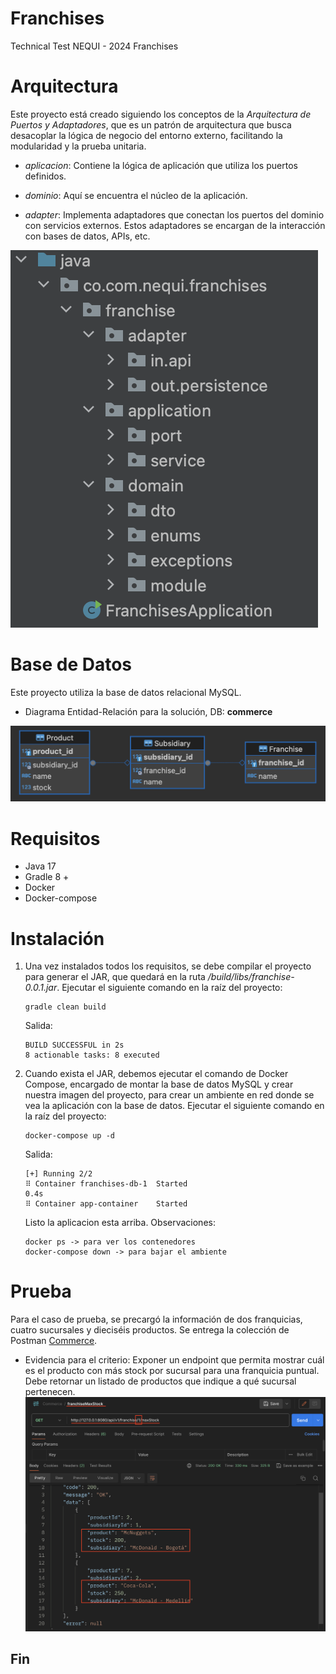# Franchises
Technical Test NEQUI - 2024 Franchises

# Arquitectura

Este proyecto está creado siguiendo los conceptos de la *Arquitectura de Puertos y Adaptadores*, que es un patrón de
arquitectura que busca desacoplar la lógica de negocio del entorno externo, facilitando la modularidad y la prueba unitaria.

- *aplicacion*: Contiene la lógica de aplicación que utiliza los puertos definidos.

- *dominio*:  Aquí se encuentra el núcleo de la aplicación.

- *adapter*: Implementa adaptadores que conectan los puertos del dominio con servicios externos. Estos adaptadores se
  encargan de la interacción con bases de datos, APIs, etc.

![port](/doc/portadapter.png)

# Base de Datos

Este proyecto utiliza la base de datos relacional MySQL.

- Diagrama Entidad-Relación para la solución, DB: **commerce**

![ER](/doc/der.png)

# Requisitos 

- Java 17
- Gradle 8 +
- Docker
- Docker-compose

# Instalación

1. Una vez instalados todos los requisitos, se debe compilar el proyecto para generar el JAR, que quedará en la ruta
   */build/libs/franchise-0.0.1.jar*. Ejecutar el siguiente comando en la raíz del proyecto:
   ```
   gradle clean build
   ```
   Salida:
   ```
   BUILD SUCCESSFUL in 2s
   8 actionable tasks: 8 executed
   ```
2. Cuando exista el JAR, debemos ejecutar el comando de Docker Compose, encargado de montar la base de datos MySQL
   y crear nuestra imagen del proyecto, para crear un ambiente en red donde se vea la aplicación con la base de datos. 
   Ejecutar el siguiente comando en la raíz del proyecto:
   ```
   docker-compose up -d
   ```
   Salida:
   ```
   [+] Running 2/2
   ⠿ Container franchises-db-1  Started                                                                                                                       0.4s
   ⠿ Container app-container    Started  
   ```
   Listo la aplicacion esta arriba.
   Observaciones: 
   ```
   docker ps -> para ver los contenedores
   docker-compose down -> para bajar el ambiente
   ```

# Prueba 

Para el caso de prueba, se precargó la información de dos franquicias, cuatro sucursales y dieciséis productos.
Se entrega la colección de Postman [Commerce](doc/Commerce.postman_collection.json).

- Evidencia para el criterio: Exponer un endpoint que permita mostrar cuál es el producto con más stock por
  sucursal para una franquicia puntual. Debe retornar un listado de productos que indique a qué sucursal pertenecen.
  ![franchise](doc/prueba.png)

## Fin
